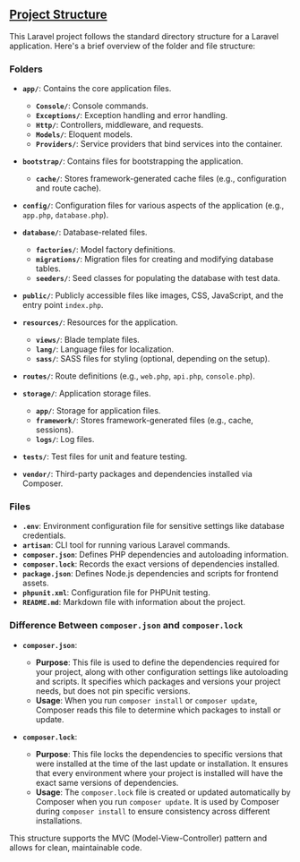 ## [Project Structure](https://www.google.com/)

This Laravel project follows the standard directory structure for a Laravel application. Here's a brief overview of the folder and file structure:

### Folders

- **`app/`**: Contains the core application files.
  - **`Console/`**: Console commands.
  - **`Exceptions/`**: Exception handling and error handling.
  - **`Http/`**: Controllers, middleware, and requests.
  - **`Models/`**: Eloquent models.
  - **`Providers/`**: Service providers that bind services into the container.

- **`bootstrap/`**: Contains files for bootstrapping the application.
  - **`cache/`**: Stores framework-generated cache files (e.g., configuration and route cache).

- **`config/`**: Configuration files for various aspects of the application (e.g., `app.php`, `database.php`).

- **`database/`**: Database-related files.
  - **`factories/`**: Model factory definitions.
  - **`migrations/`**: Migration files for creating and modifying database tables.
  - **`seeders/`**: Seed classes for populating the database with test data.

- **`public/`**: Publicly accessible files like images, CSS, JavaScript, and the entry point `index.php`.

- **`resources/`**: Resources for the application.
  - **`views/`**: Blade template files.
  - **`lang/`**: Language files for localization.
  - **`sass/`**: SASS files for styling (optional, depending on the setup).

- **`routes/`**: Route definitions (e.g., `web.php`, `api.php`, `console.php`).

- **`storage/`**: Application storage files.
  - **`app/`**: Storage for application files.
  - **`framework/`**: Stores framework-generated files (e.g., cache, sessions).
  - **`logs/`**: Log files.

- **`tests/`**: Test files for unit and feature testing.

- **`vendor/`**: Third-party packages and dependencies installed via Composer.

### Files

- **`.env`**: Environment configuration file for sensitive settings like database credentials.
- **`artisan`**: CLI tool for running various Laravel commands.
- **`composer.json`**: Defines PHP dependencies and autoloading information.
- **`composer.lock`**: Records the exact versions of dependencies installed.
- **`package.json`**: Defines Node.js dependencies and scripts for frontend assets.
- **`phpunit.xml`**: Configuration file for PHPUnit testing.
- **`README.md`**: Markdown file with information about the project.

### Difference Between `composer.json` and `composer.lock`

- **`composer.json`**: 
  - **Purpose**: This file is used to define the dependencies required for your project, along with other configuration settings like autoloading and scripts. It specifies which packages and versions your project needs, but does not pin specific versions.
  - **Usage**: When you run `composer install` or `composer update`, Composer reads this file to determine which packages to install or update.
  
- **`composer.lock`**:
  - **Purpose**: This file locks the dependencies to specific versions that were installed at the time of the last update or installation. It ensures that every environment where your project is installed will have the exact same versions of dependencies.
  - **Usage**: The `composer.lock` file is created or updated automatically by Composer when you run `composer update`. It is used by Composer during `composer install` to ensure consistency across different installations.

This structure supports the MVC (Model-View-Controller) pattern and allows for clean, maintainable code.
